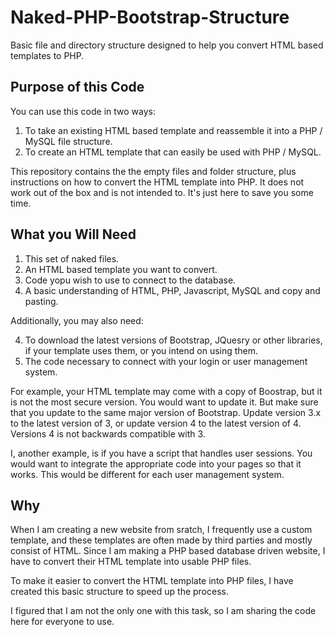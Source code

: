 # Naked-PHP-Bootstrap-Structure
Basic file and directory structure designed to help you convert HTML based templates to PHP.

## Purpose of this Code
You can use this code in two ways:

1. To take an existing HTML based template and reassemble it into a PHP / MySQL file structure.
2. To create an HTML template that can easily be used with PHP / MySQL.

This repository contains the the empty files and folder structure, plus instructions on how to convert the HTML template into PHP. It does not work out of the box and is not intended to. It's just here to save you some time.

## What you Will Need

1. This set of naked files.
2. An HTML based template you want to convert.
3. Code yopu wish to use to connect to the database.
4. A basic understanding of HTML, PHP, Javascript, MySQL and copy and pasting.

Additionally, you may also need:

4. To download the latest versions of Bootstrap, JQuesry or other libraries, if your template uses them, or you intend on using them.
5. The code necessary to connect with your login or user management system.

For example, your HTML template may come with a copy of Boostrap, but it is not the most secure version. You would want to update it. But make sure that you update to the same major version of Bootstrap. Update version 3.x to the latest version of 3, or update version 4 to the latest version of 4. Versions 4 is not backwards compatible with 3.

I, another example, is if you have a script that handles user sessions. You would want to integrate the appropriate code into your pages so that it works. This would be different for each user management system.

## Why
When I am creating a new website from sratch, I frequently use a custom template, and these templates are often made by third parties and mostly consist of HTML. Since I am making a PHP based database driven website, I have to convert their HTML template into usable PHP files.

To make it easier to convert the HTML template into PHP files, I have created this basic structure to speed up the process.

I figured that I am not the only one with this task, so I am sharing the code here for everyone to use.
